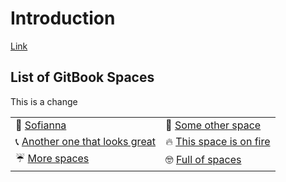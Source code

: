 # Introduction

[Link](yes-renamed.md)

## List of GitBook Spaces <a id="list-of-gitbook-spaces"></a>

This is a change

|  |  |
| :--- | :--- |
| 🎉 [Sofianna](https://playground-org.gitbook.io/sofianna/) | 🚗 [Some other space](https://playground-org.gitbook.io/sofianna/) |
| 📞 [Another one that looks great](https://playground-org.gitbook.io/playground/) | 🔥 [This space is on fire](https://playground-org.gitbook.io/playground/) |
| ☔️ [More spaces](https://playground-org.gitbook.io/playground/) | 🤓 [Full of spaces](https://playground-org.gitbook.io/playground/) |

